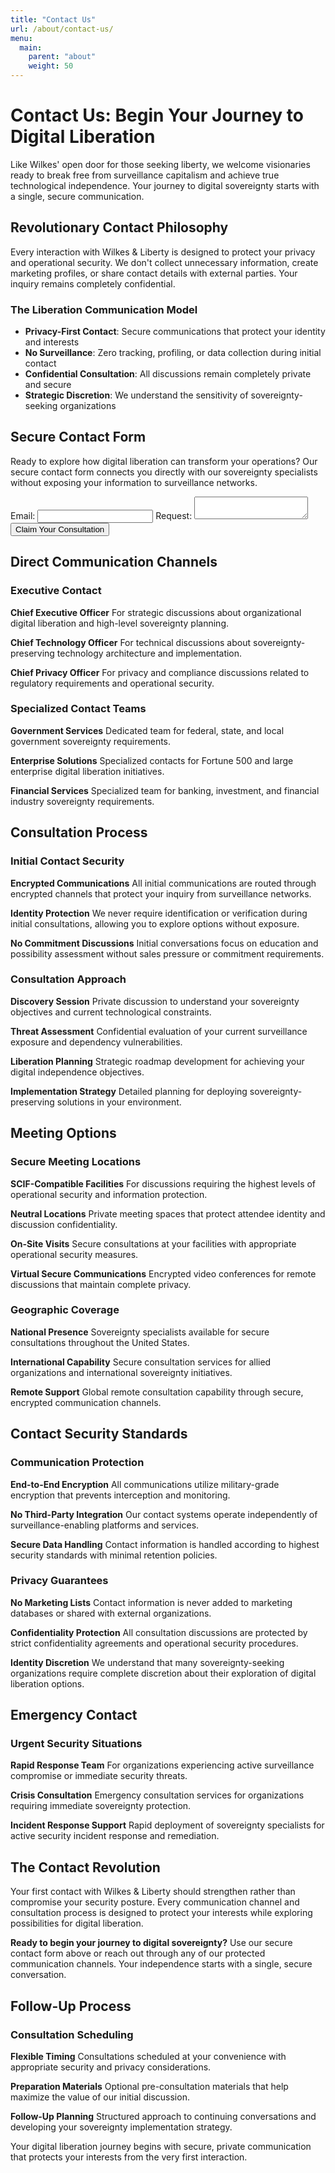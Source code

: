 ```yaml
---
title: "Contact Us"
url: /about/contact-us/
menu:
  main:
    parent: "about"
    weight: 50
---
```


# Contact Us: Begin Your Journey to Digital Liberation

Like Wilkes' open door for those seeking liberty, we welcome visionaries ready to break free from surveillance capitalism and achieve true technological independence. Your journey to digital sovereignty starts with a single, secure communication.

## Revolutionary Contact Philosophy

Every interaction with Wilkes & Liberty is designed to protect your privacy and operational security. We don't collect unnecessary information, create marketing profiles, or share contact details with external parties. Your inquiry remains completely confidential.

### The Liberation Communication Model
- **Privacy-First Contact**: Secure communications that protect your identity and interests
- **No Surveillance**: Zero tracking, profiling, or data collection during initial contact
- **Confidential Consultation**: All discussions remain completely private and secure
- **Strategic Discretion**: We understand the sensitivity of sovereignty-seeking organizations

## Secure Contact Form

Ready to explore how digital liberation can transform your operations? Our secure contact form connects you directly with our sovereignty specialists without exposing your information to surveillance networks.

<form action="https://formspree.io/f/mrblkyqr" method="POST">
  <label>Email: <input type="email" name="email"></label>
  <label>Request: <textarea name="message"></textarea></label>
  <button type="submit">Claim Your Consultation</button>
</form>

## Direct Communication Channels

### Executive Contact

**Chief Executive Officer**
For strategic discussions about organizational digital liberation and high-level sovereignty planning.

**Chief Technology Officer** 
For technical discussions about sovereignty-preserving technology architecture and implementation.

**Chief Privacy Officer**
For privacy and compliance discussions related to regulatory requirements and operational security.

### Specialized Contact Teams

**Government Services**
Dedicated team for federal, state, and local government sovereignty requirements.

**Enterprise Solutions**
Specialized contacts for Fortune 500 and large enterprise digital liberation initiatives.

**Financial Services**
Specialized team for banking, investment, and financial industry sovereignty requirements.

## Consultation Process

### Initial Contact Security

**Encrypted Communications**
All initial communications are routed through encrypted channels that protect your inquiry from surveillance networks.

**Identity Protection**
We never require identification or verification during initial consultations, allowing you to explore options without exposure.

**No Commitment Discussions**
Initial conversations focus on education and possibility assessment without sales pressure or commitment requirements.

### Consultation Approach

**Discovery Session**
Private discussion to understand your sovereignty objectives and current technological constraints.

**Threat Assessment**
Confidential evaluation of your current surveillance exposure and dependency vulnerabilities.

**Liberation Planning**
Strategic roadmap development for achieving your digital independence objectives.

**Implementation Strategy**
Detailed planning for deploying sovereignty-preserving solutions in your environment.

## Meeting Options

### Secure Meeting Locations

**SCIF-Compatible Facilities**
For discussions requiring the highest levels of operational security and information protection.

**Neutral Locations**
Private meeting spaces that protect attendee identity and discussion confidentiality.

**On-Site Visits**
Secure consultations at your facilities with appropriate operational security measures.

**Virtual Secure Communications**
Encrypted video conferences for remote discussions that maintain complete privacy.

### Geographic Coverage

**National Presence**
Sovereignty specialists available for secure consultations throughout the United States.

**International Capability**
Secure consultation services for allied organizations and international sovereignty initiatives.

**Remote Support**
Global remote consultation capability through secure, encrypted communication channels.

## Contact Security Standards

### Communication Protection

**End-to-End Encryption**
All communications utilize military-grade encryption that prevents interception and monitoring.

**No Third-Party Integration**
Our contact systems operate independently of surveillance-enabling platforms and services.

**Secure Data Handling**
Contact information is handled according to highest security standards with minimal retention policies.

### Privacy Guarantees

**No Marketing Lists**
Contact information is never added to marketing databases or shared with external organizations.

**Confidentiality Protection**
All consultation discussions are protected by strict confidentiality agreements and operational security procedures.

**Identity Discretion**
We understand that many sovereignty-seeking organizations require complete discretion about their exploration of digital liberation options.

## Emergency Contact

### Urgent Security Situations

**Rapid Response Team**
For organizations experiencing active surveillance compromise or immediate security threats.

**Crisis Consultation**
Emergency consultation services for organizations requiring immediate sovereignty protection.

**Incident Response Support**
Rapid deployment of sovereignty specialists for active security incident response and remediation.

## The Contact Revolution

Your first contact with Wilkes & Liberty should strengthen rather than compromise your security posture. Every communication channel and consultation process is designed to protect your interests while exploring possibilities for digital liberation.

**Ready to begin your journey to digital sovereignty?** Use our secure contact form above or reach out through any of our protected communication channels. Your independence starts with a single, secure conversation.

## Follow-Up Process

### Consultation Scheduling

**Flexible Timing**
Consultations scheduled at your convenience with appropriate security and privacy considerations.

**Preparation Materials**
Optional pre-consultation materials that help maximize the value of our initial discussion.

**Follow-Up Planning**
Structured approach to continuing conversations and developing your sovereignty implementation strategy.

Your digital liberation journey begins with secure, private communication that protects your interests from the very first interaction.
